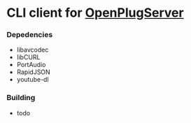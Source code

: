 # CLI client for [OpenPlugServer](https://github.com/DerrickGold/OpenPlugServer)


### Depedencies

 * libavcodec
 * libCURL
 * PortAudio
 * RapidJSON
 * youtube-dl

### Building
* todo
